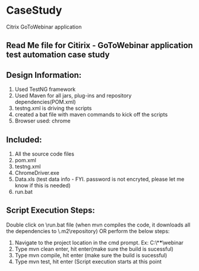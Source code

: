 # CaseStudy
Citrix GoToWebinar application

Read Me file for Citirix - GoToWebinar application test automation case study
------------------------------------------------------------------------------

Design Information:
------------------
1) Used TestNG framework
2) Used Maven for all jars, plug-ins and repository dependencies(POM.xml)
3) testng.xml is driving the scripts
4) created a bat file with maven commands to kick off the scripts
5) Browser used: chrome

Included:
--------
1) All the source code files
2) pom.xml
3) testng.xml
4) ChromeDriver.exe
5) Data.xls (test data info - FYI. password is not encryted, please let me know if this is needed)
6) run.bat

Script Execution Steps:
-----
Double click on \\run.bat file (when mvn compiles the code, it downloads all the dependencies to \\.m2\repository)
OR perform the below steps:
1) Navigate to the project location in the cmd prompt. Ex: C:\\***\***\webinar
2) Type mvn clean enter, hit enter(make sure the build is sucessful)
3) Type mvn compile, hit enter  (make sure the build is sucessful)
4) Type mvn test, hit enter (Script execution starts at this point
